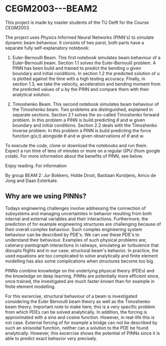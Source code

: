 # CEGM2003---BEAM2
This project is made by master students of the TU Delft for the Course CEGM2003. 

The project uses Physics Informed Neural Networks (PINN's) to simulate dynamic beam behaviour. It consists of two parst, both parts have a separate fully self-explanatory notebook:

1. Euler-Bernoulli Beam.
This first notebook simulates beam behaviour of a Euler-Bernoulli beam. Section 1.1 solves the Euler-Bernoulil problem. A PINN has been build and trained to predict the bending u given boundary and initial conditions. In section 1.2 the predicted solution of u is plotted against the time with a high testing accuracy. Finally, in section 1.3, we take the velocity, acceleration and bending moment from the predicted values of u by the PINN and compare them with their analytical solution.  

2. Timoshenko Beam.
This second notebook simulates beam behaviour of the Timoshenko beam. Two problems are distinguished, explained in separate sections. Section 2.1 solves the so-called Timoshenko forward problem. In this problem a PINN is build predicting $\theta$ and w given boundary and initial conditions. Section 2.2 deals with the Timoshenko Inverse problem. In this problem a PINN is build predicting the force function g(x,t) alongside $\theta$ and w given observations of $\theta$ and w.

To execute the code, clone or download the notebooks and run them. Expect a run time of tens of minutes or more on a regular GPU (from google colab). For more information about the benefits of PINN, see below.

Enjoy reading. For information 

By group BEAM 2:
Jur Bokkers, Hidde Drost, Bastiaan Kurstjens, Amco de Jong and Daan Exterkate. 


## Why are we using PINNs? 

Todays engineering challenges involve addressing the connection of subsystems and managing uncertainties in behavior resulting from both internal and external variables and their interactions. Furthermore, the prediction of for example engineering structures are challenging because of their overall complex behaviour. Such complex engineering system behaviour can be described by PDE's. We can use these PDE's to understand their behaviour. Examples of such physical problems are; catenary-pantograph interactions in railways, simulating air turbulence that disrupts flights and in our case; structural beam's behavior. In practice, the used equations are too complicated to solve analytically and finite element modelling has also some complications when structures become too big. 

PINNs combine knowledge on the underlying physical theory (PDEs) and the knowledge on deep learning. PINNs are potentially more efficient since, once trained, the investigated are much faster known than for example in finite element modelling. 

For this excercise, structural behaviour of a beam is investigated considering the Euler Bernoulli beam theory as well as the Timoshenko beam theory. Important note to make here; this is a very specific problem from which PDEs can be solved analytically. In addition, the forcing is approximated with a sine and cosine function. However, in real-life this is not case. External forcing of for example a bridge can not be described by such an sinisoidal function, neither can a solution to the PDE be found analytically. However, this excercise shows the potential of PINNs since it is able to predict exact behavior very precisely.
